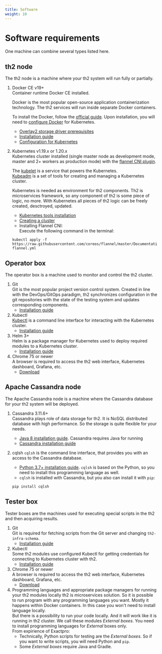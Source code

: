 ```yaml
---
title: Software
weight: 10
---
```


# Software requirements

One machine can combine several types listed here.

## th2 node

The th2 node is a machine where your th2 system will run fully or partially.

1. Docker CE v19+  
   Container runtime Docker CE installed.  

   Docker is the most popular open-source application containerization technology.
   The th2 services will run inside separate Docker containers.

   To install the Docker, follow the [official guide](https://docs.docker.com/engine/install/). Upon installation, you will need to [configure Docker](https://kubernetes.io/docs/setup/production-environment/container-runtimes/#docker) for Kubernetes.
   - [Overlay2 storage driver prerequisites](https://docs.docker.com/storage/storagedriver/overlayfs-driver/#prerequisites)
   - [Installation guide](https://docs.docker.com/engine/install/)
   - [Configuration for Kubernetes](https://kubernetes.io/docs/setup/production-environment/container-runtimes/#docker)


2. Kubernetes v1.19.x or 1.20.x  
   Kubernetes cluster installed (single master node as development mode, master and 2+ workers as production mode) with the [flannel CNI plugin](https://coreos.com/flannel/docs/latest/kubernetes.html#the-flannel-cni-plugin).  

   The [kubelet](https://kubernetes.io/docs/reference/command-line-tools-reference/kubelet/) is a service that powers the Kubernetes.  
   [Kubeadm](https://kubernetes.io/docs/reference/setup-tools/kubeadm/) is a set of tools for creating and managing a Kubernetes cluster.  

   Kubernetes is needed as environment for th2 components. Th2 is microservices framework, so any component of th2 is some piece of logic, no more. With Kubernetes all pieces of th2 logic can be freely created, desctroyed, updated.
   - [Kubernetes tools installation](https://kubernetes.io/docs/setup/production-environment/tools/kubeadm/install-kubeadm/)
   - [Creating a cluster](https://kubernetes.io/docs/setup/production-environment/tools/kubeadm/create-cluster-kubeadm/)
   - Installing Flannel CNI:  
    Execute the following command in the terminal:
    ```shell
    kubectl apply -f https://raw.githubusercontent.com/coreos/flannel/master/Documentation/kube-flannel.yml
    ```

## Operator box

The operator box is a machine used to monitor and control the th2 cluster.

1. Git  
   Git is the most popular project version control system. Created in line with the DevOps/GitOps paradigm, th2 synchronizes configuration in the git repositories with the state of the testing system and updates corresponding components.
   - [Installation guide](https://git-scm.com/book/en/v2/Getting-Started-Installing-Git)
2. Kubectl  
   [Kubectl](https://kubernetes.io/docs/tasks/tools/#kubectl) is a command line interface for interacting with the Kubernetes cluster.  
   - [Installation guide](https://kubernetes.io/docs/tasks/tools/)
3. Helm 3+  
   Helm is a package manager for Kubernetes used to deploy required modules to a Kubernetes cluster.  
   - [Installation guide](https://helm.sh/docs/intro/install/)
4. Chrome 75 or newer  
   A browser is required to access the th2 web interface, Kubernetes dashboard, Grafana, etc.  
   - [Download](https://www.google.com/chrome)

## Apache Cassandra node

The Apache Cassandra node is a machine where the Cassandra database for your th2 system will be deployed.

1. Cassandra 3.11.6+  
   Cassandra plays role of data storage for th2. It is NoSQL distributed database with high performance. So the storage is quite flexible for your needs.
   - [Java 8 installation guide](https://www.java.com/en/download/help/download_options.html). Cassandra requires Java for running
   - [Cassandra installation guide](https://cassandra.apache.org/doc/latest/getting_started/installing.html#installing-cassandra)

2. cqlsh
   `cqlsh` is the command line interface, that provides you with an access to the Cassandra database.
   - [Python 3.7+ installation guide](https://wiki.python.org/moin/BeginnersGuide/Download). `cqlsh` is based on the Python, so you need to install this programming language as well.
   - `cqlsh` is installed with Cassandra, but you also can install it with `pip`:
    ```sh
    pip install cqlsh
    ```

## Tester box

Tester boxes are the machines used for executing special scripts in the th2 and then acquiring results.

1. Git  
   Git is required for fetching scripts from the Git server and changing `th2-infra-schema`.
   - [Installation guide](https://git-scm.com/book/en/v2/Getting-Started-Installing-Git)
2. Kubectl  
   Some th2 modules use configured Kubectl for getting credentials for connecting to Kubernetes cluster with th2.  
   - [Installation guide](https://kubernetes.io/docs/tasks/tools/)
3. Chrome 75 or newer  
   A browser is required to access the th2 web interface, Kubernetes dashboard, Grafana, etc.  
   - [Download](https://www.google.com/chrome)
4. Programming languages and appropriate package managers for running your th2 modules locally
   th2 is microservices solution. So it is possible to run program with any programming languages you want. Mostly it happens within Docker containers. In this case you won't need to install language locally.  
   But there is a possibility to run your code locally. And it will work like it is running in th2 cluster. We call these modules *External boxes*. You need to install programming languages for *External* boxes only.  
   From expirience of Exactpro:
   - Technically, Python scripts for testing are the *External boxes*. So if you want to write scripts, you will need Python and `pip`.
   - Some *External boxes* require Java and Gradle.
